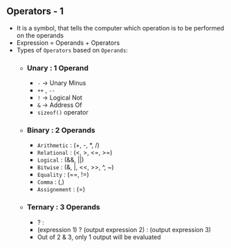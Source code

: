 ## Operators - 1
- It is a symbol, that tells the computer which operation is to be performed on the operands
- Expression = Operands + Operators
- Types of `Operators` based on `Operands`:
    - ### Unary : 1 Operand
        - `-` -> Unary Minus
        - `++` , `--`
        - `!`   -> Logical Not
        - `&`   -> Address Of
        - `sizeof()` operator
    - ### Binary : 2 Operands
        - `Arithmetic`  : (+, -, *, /)
        - `Relational`  : (<, >, <=, >=)
        - `Logical`     : (&&, ||)
        - `Bitwise`     : (&, |, <<, >>, ^, ~)
        - `Equality`    : (==, !=)
        - `Comma`       : (,)
        - `Assignement` : (=)
    - ### Ternary : 3 Operands
        - ? :
        - (expression 1) ? (output expression 2) : (output expression 3)
        - Out of 2 & 3, only 1 output will be evaluated
        